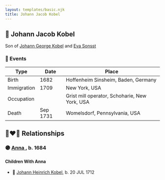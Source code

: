 ```yaml
---
layout: templates/basic.njk
title: Johann Jacob Kobel
---
```

## 🔵 Johann Jacob Kobel

Son of [Johann George Kobel](/people/9/96923637) and [Eva Sonsst](/people/4/40351050)

### 📆 Events

Type | Date | Place
------ | ------ | ------
Birth | 1682 | Hoffenheim Sinsheim, Baden, Germany
Immigration | 1709 | New York, USA
Occupation |  | Grist mill operator, Schoharie, New York, USA
Death | Sep 1731 | Womelsdorf, Pennsylvania, USA

## 👩‍❤️‍👨 Relationships

### 🟣 [Anna ](/people/4/45457809), b. 1684

#### Children With Anna
* 🔵 [Johann Heinrich Kobel](/people/7/70639420), b. 20 JUL 1712